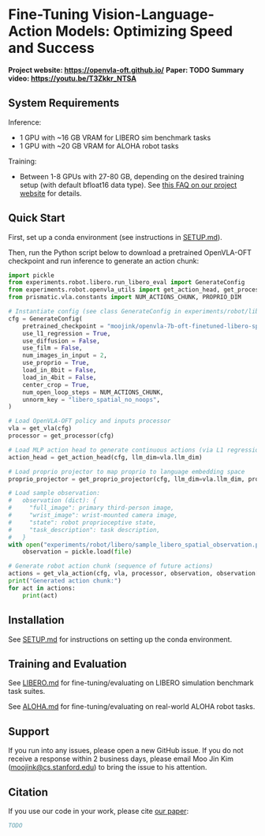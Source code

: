 # Fine-Tuning Vision-Language-Action Models: Optimizing Speed and Success

**Project website: https://openvla-oft.github.io/**
**Paper: TODO**
**Summary video: https://youtu.be/T3Zkkr_NTSA**

## System Requirements

Inference:
* 1 GPU with ~16 GB VRAM for LIBERO sim benchmark tasks
* 1 GPU with ~20 GB VRAM for ALOHA robot tasks

Training:
* Between 1-8 GPUs with 27-80 GB, depending on the desired training setup (with default bfloat16 data type). See [this FAQ on our project website](https://openvla-oft.github.io/#train-compute) for details.

## Quick Start

First, set up a conda environment (see instructions in [SETUP.md](SETUP.md)).

Then, run the Python script below to download a pretrained OpenVLA-OFT checkpoint and run inference to generate an action chunk:

```python
import pickle
from experiments.robot.libero.run_libero_eval import GenerateConfig
from experiments.robot.openvla_utils import get_action_head, get_processor, get_proprio_projector, get_vla, get_vla_action
from prismatic.vla.constants import NUM_ACTIONS_CHUNK, PROPRIO_DIM

# Instantiate config (see class GenerateConfig in experiments/robot/libero/run_libero_eval.py for definitions)
cfg = GenerateConfig(
    pretrained_checkpoint = "moojink/openvla-7b-oft-finetuned-libero-spatial",
    use_l1_regression = True,
    use_diffusion = False,
    use_film = False,
    num_images_in_input = 2,
    use_proprio = True,
    load_in_8bit = False,
    load_in_4bit = False,
    center_crop = True,
    num_open_loop_steps = NUM_ACTIONS_CHUNK,
    unnorm_key = "libero_spatial_no_noops",
)

# Load OpenVLA-OFT policy and inputs processor
vla = get_vla(cfg)
processor = get_processor(cfg)

# Load MLP action head to generate continuous actions (via L1 regression)
action_head = get_action_head(cfg, llm_dim=vla.llm_dim)

# Load proprio projector to map proprio to language embedding space
proprio_projector = get_proprio_projector(cfg, llm_dim=vla.llm_dim, proprio_dim=PROPRIO_DIM)

# Load sample observation:
#   observation (dict): {
#     "full_image": primary third-person image,
#     "wrist_image": wrist-mounted camera image,
#     "state": robot proprioceptive state,
#     "task_description": task description,
#   }
with open("experiments/robot/libero/sample_libero_spatial_observation.pkl", "rb") as file:
    observation = pickle.load(file)

# Generate robot action chunk (sequence of future actions)
actions = get_vla_action(cfg, vla, processor, observation, observation["task_description"], action_head, proprio_projector)
print("Generated action chunk:")
for act in actions:
    print(act)
```

## Installation

See [SETUP.md](SETUP.md) for instructions on setting up the conda environment.

## Training and Evaluation

See [LIBERO.md](LIBERO.md) for fine-tuning/evaluating on LIBERO simulation benchmark task suites.

See [ALOHA.md](ALOHA.md) for fine-tuning/evaluating on real-world ALOHA robot tasks.

## Support

If you run into any issues, please open a new GitHub issue. If you do not receive a response within 2 business days, please email Moo Jin Kim (moojink@cs.stanford.edu) to bring the issue to his attention.

## Citation

If you use our code in your work, please cite [our paper](TODO):

```bibtex
TODO
```
